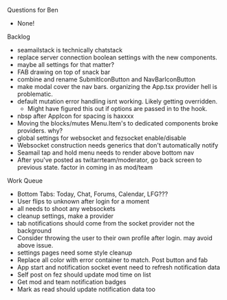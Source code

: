 Questions for Ben
* None!

Backlog
* seamailstack is technically chatstack
* replace server connection boolean settings with the new components.
* maybe all settings for that matter?
* FAB drawing on top of snack bar
* combine and rename SubmitIconButton and NavBarIconButton
* make modal cover the nav bars. organizing the App.tsx provider hell is problematic.
* default mutation error handling isnt working. Likely getting overridden.
  * Might have figured this out if options are passed in to the hook.
* nbsp after AppIcon for spacing is haxxxx
* Moving the blocks/mutes Menu.Item's to dedicated components broke providers. why?
* global settings for websocket and fezsocket enable/disable
* Websocket construction needs generics that don't automatically notify
* Seamail tap and hold menu needs to render above bottom nav
* After you've posted as twitarrteam/moderator, go back screen to previous state. factor in coming in as mod/team

Work Queue
* Bottom Tabs: Today, Chat, Forums, Calendar, LFG???
* User flips to unknown after login for a moment
* all needs to shoot any websockets
* cleanup settings, make a provider
* tab notifications should come from the socket provider not the background
* Consider throwing the user to their own profile after login. may avoid above issue.
* settings pages need some style cleanup
* Replace all color with error container to match. Post button and fab
* App start and notification socket event need to refresh notification data
* Self post on fez should update mod time on list
* Get mod and team notification badges 
* Mark as read should update notification data too
